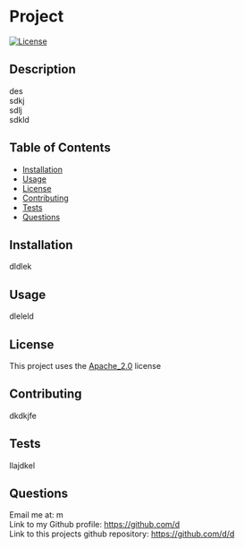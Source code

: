 
 # Project

 [![License](https://img.shields.io/badge/License-Apache_2.0-blue.svg)](https://opensource.org/licenses/Apache-2.0)

 ## Description
 des  
 sdkj  
 sdlj  
 sdkld

 ## Table of Contents
  - [Installation](#installation)
  - [Usage](#usage)
  - [License](#license)
  - [Contributing](#contibuting)
  - [Tests](#tests)
  - [Questions](#questions)

  ## Installation
  dldlek

  ## Usage
  dleleld

  ## License
  This project uses the [Apache_2.0](https://opensource.org/licenses/Apache-2.0) license

  ## Contributing
  dkdkjfe

  ## Tests
  llajdkel

  ## Questions
 Email me at: m  
 Link to my Github profile: https://github.com/d   
 Link to this projects github repository: https://github.com/d/d
 